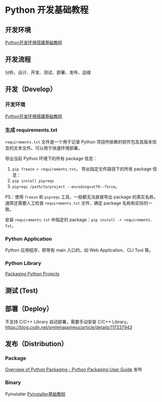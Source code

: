 # Python 开发基础教程

## 开发环境

[Python开发环境搭建基础教程](work/programming/Python/Python开发环境搭建基础教程.md)

## 开发流程

分析、设计、开发、测试、部署、发布、运维

## 开发（Develop）

### 开发环境

[Python开发环境搭建基础教程](work/programming/Python/Python开发环境搭建基础教程.md)

### 生成 requirements.txt

`requirements.txt` 文件是一个用于记录 Python 项目所依赖的软件包及其版本信息的文本文件。可以用于快速环境部署。

导出当前 Python 环境下的所有 package 信息：
1.  `pip freeze > requirements.txt`。
导出指定文件路径下的所有 package 信息：
1. `pip install pipreqs`
2. `pipreqs /path/to/project --encoding=utf8--force`。

PS：使用 `freeze` 和 `pipreqs` 工具，一般都无法直接导出 package 的真实名称，通常还需要人工检查 `requirements.txt` 文件，确定 package 名称和实际的一致。

安装 `requirements.txt` 中指定的 package：` pip install -r requirements. Txt `。

### Python Application

Python 应用程序，即带有 main 入口的，如 Web Application、CLI Tool 等。

### Python Library

[Packaging Python Projects](https://packaging.python.org/en/latest/overview/)

## 测试 (Test)

## 部署（Deploy）

不支持 C/C++ Library 自动部署，需要手动安装 C/C++ Library。
https://blog.csdn.net/smilehappiness/article/details/117337943

## 发布（Distribution）

### Package
[Overview of Python Packaging - Python Packaging User Guide](https://packaging.python.org/en/latest/overview/)
发布
### Binary
Pyinstaller
[Pyinstaller基础教程](work/programming/Python/CLI/Pyinstaller基础教程.md)